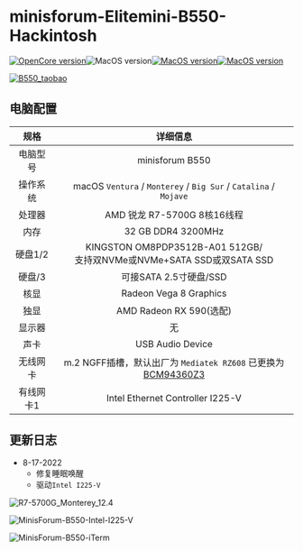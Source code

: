 # minisforum-Elitemini-B550-Hackintosh

[![OpenCore version](https://img.shields.io/badge/OpenCore-0.8.3-informational.svg)](https://github.com/acidanthera/OpenCorePkg)![MacOS version](https://img.shields.io/badge/Ventura-13.0-informational.svg)[![MacOS version](https://img.shields.io/badge/Monterey-12.5.1%2021G83-informational.svg)](https://www.apple.com/macos)[![MacOS version](https://img.shields.io/badge/Bigsur-11.6.8%2020G730-informational.svg)](https://www.apple.com/macos)

[![B550_taobao](Screenshots/B550_taobao.png)](https://hackintosher.taobao.com)

## 电脑配置

|   规格    |                           详细信息                           |
| :-------: | :----------------------------------------------------------: |
| 电脑型号  |                       minisforum B550                        |
| 操作系统  | macOS `Ventura` /  `Monterey` / `Big Sur` / `Catalina` / `Mojave` |
|  处理器   |                 AMD 锐龙 R7-5700G 8核16线程                  |
|   内存    |                      32 GB DDR4 3200MHz                      |
|  硬盘1/2  | KINGSTON OM8PDP3512B-A01 512GB/<br />支持双NVMe或NVMe+SATA SSD或双SATA SSD |
|  硬盘/3   |                    可接SATA 2.5寸硬盘/SSD                    |
|   核显    |                    Radeon Vega 8 Graphics                    |
|   独显    |                   AMD Radeon RX 590(选配)                    |
|  显示器   |                              无                              |
|   声卡    |                       USB Audio Device                       |
| 无线网卡  | m.2 NGFF插槽，默认出厂为 `Mediatek RZ608` 已更换为[BCM94360Z3](https://blog.daliansky.net/uploads/WeChatandShop.png) |
| 有线网卡1 |               Intel Ethernet Controller I225-V               |

## 更新日志

- 8-17-2022
  - 修复睡眠唤醒
  - 驱动`Intel I225-V`

![R7-5700G_Monterey_12.4](Screenshots/R7-5700G_Monterey_12.5.1.png)

![MinisForum-B550-Intel-I225-V](Screenshots/MinisForum-B550-Intel-I225-V.png)

![MinisForum-B550-iTerm](Screenshots/MinisForum-B550-iTerm.png)
